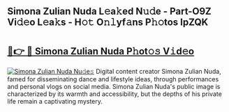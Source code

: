 ## Simona Zulian Nuda L𝚎a𝚔ed N𝚞𝚍e - Part-O9Z Vi𝚍𝚎o L𝚎a𝚔s - H𝚘𝚝 O𝚗𝚕yf𝚊ns P𝚑𝚘tos IpZQK

# <h2><a href="http://kf48ln.oniu.top/?m=Simona+Zulian+Nuda">🔗👉 🔴 Simona Zulian Nuda P𝚑ot𝚘𝚜 V𝚒d𝚎o</a></h2>

[![Simona Zulian Nuda Nu𝚍e𝚜](https://i.imgur.com/0qMVB7G.gif)](http://kf48ln.oniu.top/?m=Simona+Zulian+Nuda)
Digital content creator Simona Zulian Nuda, famed for disseminating dance and lifestyle ideas, through performances and personal vlogs on social media. Simona Zulian Nuda's public image is characterized by its warmth and accessibility, but the depths of his private life remain a captivating mystery.  
